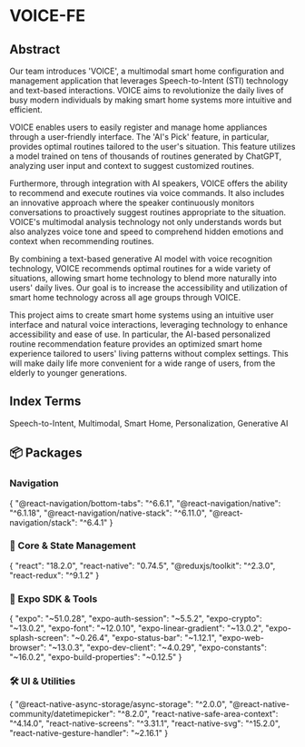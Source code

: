 # VOICE-FE

## Abstract

Our team introduces 'VOICE', a multimodal smart home configuration and management application that leverages Speech-to-Intent (STI) technology and text-based interactions. VOICE aims to revolutionize the daily lives of busy modern individuals by making smart home systems more intuitive and efficient.

VOICE enables users to easily register and manage home appliances through a user-friendly interface. The 'AI's Pick' feature, in particular, provides optimal routines tailored to the user's situation. This feature utilizes a model trained on tens of thousands of routines generated by ChatGPT, analyzing user input and context to suggest customized routines.

Furthermore, through integration with AI speakers, VOICE offers the ability to recommend and execute routines via voice commands. It also includes an innovative approach where the speaker continuously monitors conversations to proactively suggest routines appropriate to the situation. VOICE's multimodal analysis technology not only understands words but also analyzes voice tone and speed to comprehend hidden emotions and context when recommending routines.

By combining a text-based generative AI model with voice recognition technology, VOICE recommends optimal routines for a wide variety of situations, allowing smart home technology to blend more naturally into users' daily lives. Our goal is to increase the accessibility and utilization of smart home technology across all age groups through VOICE.

This project aims to create smart home systems using an intuitive user interface and natural voice interactions, leveraging technology to enhance accessibility and ease of use. In particular, the AI-based personalized routine recommendation feature provides an optimized smart home experience tailored to users' living patterns without complex settings. This will make daily life more convenient for a wide range of users, from the elderly to younger generations.

## Index Terms

Speech-to-Intent, Multimodal, Smart Home, Personalization, Generative AI

## 📦 Packages
### Navigation
{
  "@react-navigation/bottom-tabs": "^6.6.1",
  "@react-navigation/native": "^6.1.18",
  "@react-navigation/native-stack": "^6.11.0",
  "@react-navigation/stack": "^6.4.1"
}
### 🎯 Core & State Management
{
  "react": "18.2.0",
  "react-native": "0.74.5",
  "@reduxjs/toolkit": "^2.3.0",
  "react-redux": "^9.1.2"
}
### 📱 Expo SDK & Tools
{
  "expo": "~51.0.28",
  "expo-auth-session": "~5.5.2",
  "expo-crypto": "~13.0.2",
  "expo-font": "~12.0.10",
  "expo-linear-gradient": "~13.0.2",
  "expo-splash-screen": "~0.26.4",
  "expo-status-bar": "~1.12.1",
  "expo-web-browser": "~13.0.3",
  "expo-dev-client": "~4.0.29",
  "expo-constants": "~16.0.2",
  "expo-build-properties": "~0.12.5"
}
### 🛠 UI & Utilities
{
  "@react-native-async-storage/async-storage": "^2.0.0",
  "@react-native-community/datetimepicker": "^8.2.0",
  "react-native-safe-area-context": "^4.14.0",
  "react-native-screens": "^3.31.1",
  "react-native-svg": "^15.2.0",
  "react-native-gesture-handler": "~2.16.1"
}


